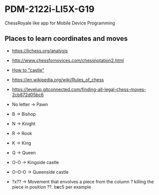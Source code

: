 # PDM-2122i-LI5X-G19
ChessRoyale like app for Mobile Device Programming

## Places to learn coordinates and moves
- https://lichess.org/analysis
- http://www.chessfornovices.com/chessnotation2.html
- [How to "castle"](https://youtu.be/4jXQyGaeUV8)
- https://en.wikipedia.org/wiki/Rules_of_chess
- https://levelup.gitconnected.com/finding-all-legal-chess-moves-2cb872d05bc6

- No letter -> Pawn
- B -> Bishop
- N -> Knight
- R -> Rook
- K -> King
- Q -> Queen
- O-O -> Kingside castle
- O-O-O -> Queenside castle
- ?x?? -> Movement that envolves a piece from the column ? killing the piece in position ??. b**x**c5 per example
